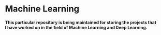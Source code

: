 # Machine Learning
#### This particular repository is being maintained for storing the projects that I have worked on in the field of Machine Learning and Deep Learning.
